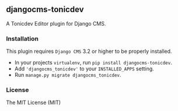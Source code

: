## djangocms-tonicdev

A Tonicdev Editor plugin for Django CMS.

### Installation

This plugin requires `Django CMS` 3.2 or higher to be properly installed.

* In your projects `virtualenv`, run ``pip install djangocms-tonicdev``.
* Add ``'djangocms_tonicdev'`` to your ``INSTALLED_APPS`` setting.
* Run ``manage.py migrate djangocms_tonicdev``.

### License

The MIT License (MIT)
